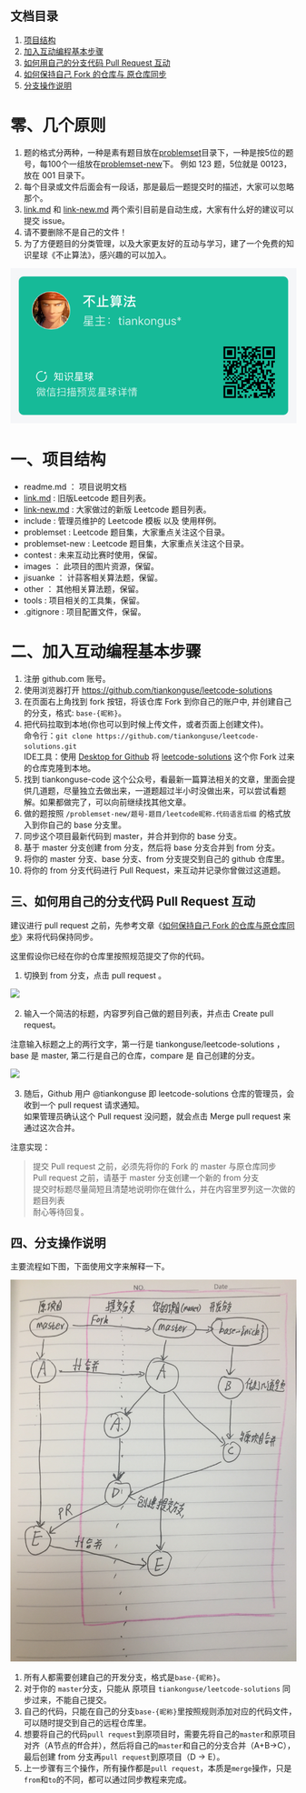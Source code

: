 ## 文档目录


1. [项目结构](#一项目结构)  
2. [加入互动编程基本步骤](#二加入互动编程基本步骤)
3. [如何用自己的分支代码 Pull Request 互动](#三如何用自己的分支代码-pull-request-互动)
4. [如何保持自己 Fork 的仓库与 原仓库同步](#四如何保持自己-fork-的仓库与-原仓库同步)
5. [分支操作说明](#五分支操作说明)


# 零、几个原则  


1. 题的格式分两种，一种是素有题目放在[problemset](./problemset)目录下，一种是按5位的题号，每100个一组放在[problemset-new](./problemset-new)下。 例如 123 题，5位就是 00123，放在 001 目录下。  
2. 每个目录或文件后面会有一段话，那是最后一题提交时的描述，大家可以忽略那个。  
3. [link.md](link.md) 和 [link-new.md](link-new.md) 两个索引目前是自动生成，大家有什么好的建议可以提交 issue。  
4. 请不要删除不是自己的文件！
5. 为了方便题目的分类管理，以及大家更友好的互动与学习，建了一个免费的知识星球《不止算法》，感兴趣的可以加入。  


![](/images/zhishixingqiu.jpg)


# 一、项目结构


* readme.md ： 项目说明文档
* [link.md](link.md) : 旧版Leetcode  题目列表。  
* [link-new.md](link-new.md) : 大家做过的新版 Leetcode  题目列表。  
* include : 管理员维护的 Leetcode 模板 以及 使用样例。  
* problemset : Leetcode 题目集，大家重点关注这个目录。   
* problemset-new : Leetcode 题目集，大家重点关注这个目录。   
* contest : 未来互动比赛时使用，保留。  
* images ： 此项目的图片资源，保留。  
* jisuanke ： 计蒜客相关算法题，保留。  
* other ： 其他相关算法题，保留。  
* tools : 项目相关的工具集，保留。  
* .gitignore : 项目配置文件，保留。    




# 二、加入互动编程基本步骤


1. 注册 github.com 账号。  
2. 使用浏览器打开 https://github.com/tiankonguse/leetcode-solutions  
3. 在页面右上角找到 fork 按钮，将该仓库 Fork 到你自己的账户中, 并创建自己的分支，格式: `base-{昵称}`。  
4. 把代码拉取到本地(你也可以到时候上传文件，或者页面上创建文件)。  
   命令行：`git clone https://github.com/tiankonguse/leetcode-solutions.git`  
   IDE工具：使用 [Desktop for Github](https://desktop.github.com/) 将 [leetcode-solutions](https://github.com/tiankonguse/leetcode-solutions.git) 这个你 Fork 过来的仓库克隆到本地。  
5. 找到 tiankonguse-code 这个公众号，看最新一篇算法相关的文章，里面会提供几道题，尽量独立去做出来，一道题超过半小时没做出来，可以尝试看题解。如果都做完了，可以向前继续找其他文章。  
6. 做的题按照 `/problemset-new/题号-题目/leetcode昵称.代码语言后缀` 的格式放入到你自己的 base 分支里。  
7. 同步这个项目最新代码到 master，并合并到你的 base 分支。  
8. 基于 master 分支创建 from 分支，然后将 base 分支合并到 from 分支。  
9. 将你的 master 分支、base 分支、from 分支提交到自己的 github 仓库里。  
10. 将你的 from 分支代码进行 Pull Request，来互动并记录你曾做过这道题。  



## 三、如何用自己的分支代码 Pull Request 互动  


建议进行 pull request 之前，先参考文章《[如何保持自己 Fork 的仓库与原仓库同步](https://mp.weixin.qq.com/s/cPHUqFz78hDIVH4kqHZJPw)》来将代码保持同步。  


这里假设你已经在你的仓库里按照规范提交了你的代码。  



1. 切换到 from 分支，点击 pull request 。  


![](/images/pull-request-click-pull-button.png)  


2. 输入一个简洁的标题，内容罗列自己做的题目列表，并点击 Create pull request。  

注意输入标题之上的两行文字，第一行是 tiankonguse/leetcode-solutions ，base  是 master, 第二行是自己的仓库，compare 是 自己创建的分支。    


![](/images/pull-request-create-again.png)  


3. 随后，Github 用户 @tiankonguse 即 leetcode-solutions 仓库的管理员，会收到一个 pull request 请求通知。  
如果管理员确认这个 Pull request 没问题，就会点击 Merge pull request 来通过这次合并。  


注意实现：


> 提交 Pull request 之前，必须先将你的 Fork 的 master 与原仓库同步  
> Pull request 之前，请基于 master 分支创建一个新的 from 分支  
> 提交时标题尽量简短且清楚地说明你在做什么，并在内容里罗列这一次做的题目列表  
> 耐心等待回复。  


## 四、分支操作说明  


主要流程如下图，下面使用文字来解释一下。  


![](/images/git-branch-manger2.jpg)  


1. 所有人都需要创建自己的开发分支，格式是`base-{昵称}`。  
2. 对于你的 `master`分支，只能从 原项目 `tiankonguse/leetcode-solutions` 同步过来，不能自己提交。  
3. 自己的代码，只能在自己的分支`base-{昵称}`里按照规则添加对应的代码文件，可以随时提交到自己的远程仓库里。  
4. 想要将自己的代码`pull request`到原项目时，需要先将自己的`master`和原项目对齐（A节点的ff合并），然后将自己的`master`和自己的分支合并（A+B->C），最后创建 from 分支再`pull request`到原项目（D -> E）。  
5. 上一步骤有三个操作，所有操作都是`pull request`，本质是`merge`操作，只是`from`和`to`的不同，都可以通过同步教程来完成。  



